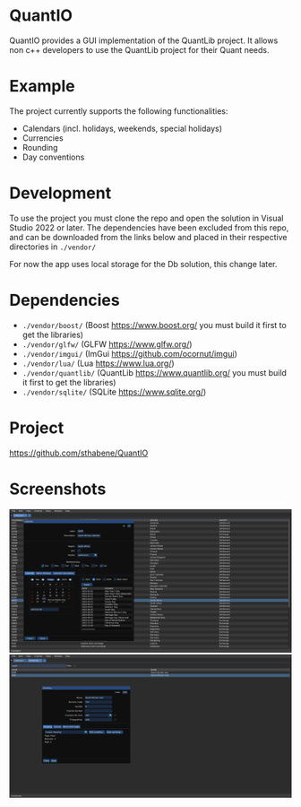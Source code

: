 # QuantIO

QuantIO provides a GUI implementation of the QuantLib project. It allows non c++ developers to use the QuantLib project for their Quant needs.

# Example

The project currently supports the following functionalities:

- Calendars (incl. holidays, weekends, special holidays)
- Currencies
- Rounding
- Day conventions

# Development

To use the project you must clone the repo and open the solution in Visual Studio 2022 or later. The dependencies have been excluded from this repo, and can be downloaded from the links below and placed in their respective directories in `./vendor/`

For now the app uses local storage for the Db solution, this change later.

# Dependencies

- `./vendor/boost/` (Boost https://www.boost.org/ you must build it first to get the libraries)
- `./vendor/glfw/` (GLFW https://www.glfw.org/)
- `./vendor/imgui/` (ImGui https://github.com/ocornut/imgui)
- `./vendor/lua/` (Lua https://www.lua.org/)
- `./vendor/quantlib/` (QuantLib https://www.quantlib.org/ you must build it first to get the libraries)
- `./vendor/sqlite/` (SQLite https://www.sqlite.org/)

# Project

https://github.com/sthabene/QuantIO

# Screenshots

<a>
    <img src="misc/screenshots/screen1.png">
</a>
<a>
    <img src="misc/screenshots/screen2.png">
</a>
